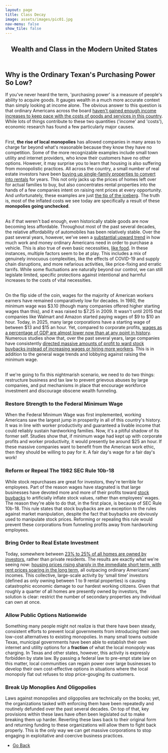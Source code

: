 ```yaml
---
layout: page
title: Class Decay
image: assets/images/pic01.jpg
nav-menu: false
show_tile: false
---
```


<!-- Main -->
<div id="main" class="alt">

<!-- One -->
<section id="one">
	<div class="inner">
		<header class="major">
			<h1>Wealth and Class in the Modern United States</h1>
		</header>

<!-- Content -->
<h2 id="content">Why is the Ordinary Texan's Purchasing Power So Low?</h2>
<p>If you've never heard the term, 'purchasing power' is a measure of people's ability to acquire goods. It gauges wealth in a much more accurate context than simply looking at income alone. The obvious answer to this question is that ordinary Americans across the board <a href="https://www.consumeraffairs.com/finance/comparing-the-costs-of-generations.html">haven't gained enough income increases to keep pace with the costs of goods and services in this country</a>. While lots of things contribute to these two quantities ('income' and 'costs'), economic research has found a few particularly major causes.<br /><br />
	
  First, <b>the rise of local monopolies</b> has allowed companies in many areas to charge far beyond what's reasonable because they know they have no competition. Some of the more recognizable examples include small town utility and internet providers, who know their customers have no other options. However, it may surprise you to learn that housing is also suffering from monopolistic practices. All across the country, a small number of real estate investors have been <a href="https://rebeccastrong.substack.com/p/big-corporations-are-playing-monopoly">buying up single-family properties to convert into rentals</a> for years. This not only jacks up the prices of homes left over for actual families to buy, but also concentrates rental properties into the hands of a few companies intent on raising rent prices at every opportunity. And unfortunately, these examples are just <a href="https://ilsr.org/fighting-monopoly-power/why-it-matters/">the tip of the iceberg</a>. The truth is, most of the inflated costs we see today are specifically a result of these <b>monopolies going unchecked</b>.<br /><br />
  
  As if that weren't bad enough, even historically stable goods are now becoming less affordable. Throughout most of the past several decades, the relative affordability of automobiles has been relatively stable. Over the past several years, however, we've seen a <a href="https://www.coxautoinc.com/market-insights/april-2025-vai/">substantial upward trend</a> in how much work and money ordinary Americans need in order to purchase a vehicle. This is also true of even basic necessities, <a href="https://www.bls.gov/charts/consumer-price-index/consumer-price-index-average-price-data.htm">like food</a>. In these instances, multiple factors seem to be at play. This includes a mix of genuinely innocuous complexities, like the effects of COVID-19 and supply chain disruptions, and more nefarious activities, like price-fixing and erratic tarrifs. While some fluctuations are naturally beyond our control, we can still legislate limited, specific protections against intentional and harmful increases to the costs of vital necessities.<br /><br />
  
  On the flip side of the coin, wages for the majority of American workers earners have remained comparatively low for decades. In 1980, the minimum wage was $3.10 (though many companies offered higher starting wages than this), and it was raised to $7.25 in 2009. It wasn't until 2015 that companies like Walmart and Amazon started paying wages of $9 to $10 an hour. Today, in 2025, many large corporations have a starting wage of between $13 and $15 an hour. Yet, compared to corporate profits, <a href="https://www.marketwatch.com/story/corporate-profits-are-near-all-time-highs-while-wages-are-near-lows-how-long-can-this-last-0b0885e7">wages as a percentage of GDP are almost lower now than at any point in history</a>. Numerous studies show that, over the past several years, large companies have consistently <a href="https://americansfortaxfairness.org/engine-inequality-flood-corporate-profits-enriching-wealthy-shareholders-stock-buybacks-dividends-expense-workers-public/">directed massive amounts of profit to ward stock buybacks instead of increasing wages or hiring more workers</a>. This is in addition to the general wage trends and lobbying against raising the minimum wage.<br /><br />
  
  If we're going to fix this nightmarish scenario, we need to do two things: restructure business and tax law to prevent grievous abuses by large companies, and put mechanisms in place that encourage workforce investment and discourage obscene wealth funneling.</p>
<div class="row">
	<div class="4u$ 12u$(medium)">
		<h3>Restore Strength to the Federal Minimum Wage</h3>
		<p>When the Federal Minimum Wage was first implemented, working Americans saw the largest jump in prosperity in all of this country's history. It was in line with worker productivity and guaranteed a livable income that could reliably sustain hardworking families. Now, it's a pitiful shadow of its former self. Studies show that, if minimum wage had kept up with corporate profits and worker productivity, it would presently be around $25 an hour. If these massive companies want to benefit from the American work ethic, then they should be willing to pay for it. A fair day's wage for a fair day's work!</p>
	</div>
	<div class="6u 12u$(small)">
		<h3>Reform or Repeal The 1982 SEC Rule 10b-18</h3>
		<p>While stock repurchases are great for investors, they're terrible for employees. Part of the reason wages have stagnated is that large businesses have devoted more and more of their profits toward <a href="https://rooseveltinstitute.org/wp-content/uploads/2020/07/RI_Stock-Buybacks-key-example-of-extractive-corporate-power-Fact-Sheet-201910.pdf">stock buybacks</a> to artificially inflate stock values, rather than employees' wages. The reason they're able to do that, in the first place, is because of SEC Rule 10b-18. This rule states that stock buybacks are an exception to the rules against market manipulation, despite the fact that buybacks are obviously used to manipulate stock prices. Reforming or repealing this rule would prevent these corporations from funneling profits away from hardworking employees.</p>
	</div>
	<div class="6u$ 12u$(small)">
		<h3>Bring Order to Real Estate Investment</h3>
		<p>Today, somewhere between <a href="https://jbrec.com/insights/charting-a-22-year-roller-coaster-of-investor-activity/">23% to 25% of all homes are owned by investors</a>, rather than private residents. The results are exactly what we're seeing now: <a href="https://onlinelibrary.wiley.com/doi/10.1111/1540-6229.12427">housing prices rising sharply in the immediate short term, with rent prices soaring in the long term</a>, all outpacing ordinary Americans' incomes. This collective, large-scale activity by 'small time' investors (defined as only owning between 1 to 9 rental properties) is causing catastrophic economic damage to our hardest working citizens. Given that roughly a quarter of all homes are presently owned by investors, the solution is clear: restrict the number of secondary properties any individual can own at once.</p>
	</div>
	<!-- Break -->
	<div class="4u 12u$(medium)">
		<h3>Allow Public Options Nationwide</h3>
		<p>Something many people might not realize is that there have been steady, consistent efforts to prevent local governments from introducing their own low-cost alternatives to existing monopolies. In many small towns outside Texas, municipal governments have been able to establish their own internet and utility options for a <b>fraction</b> of what the local monopoly was charging. In Texas and other states, however, this activity is expressly forbidden by state law. By passing a federal law to pre-empt state law on this matter, local communities can regain power over large businesses to develop their own cost-effective options in situations where the local monopoly flat out refuses to stop price-gouging its customers.</p>
	</div>
	<div class="4u 12u$(medium)">
		<h3>Break Up Monoplies And Oligopolies</h3>
		<p>Laws against monopolies and oligopolies are technically on the books; yet, the organizations tasked with enforcing them have been repeatedly and routinely defunded over the past several decades. On top of that, key provisions within these laws have often been legislated out to make breaking them up harder. Reverting these laws back to their original form and returning funding to these organizations will allow them to fight back properly. This is the only way we can get massive corporations to stop engaging in exploitative and coercive business practices.</p>
	</div>
</div>

<ul class="actions">
	<li><a href="issues.html" class="button next">Go Back</a></li>
</ul>


</div>
</section>
</div>
